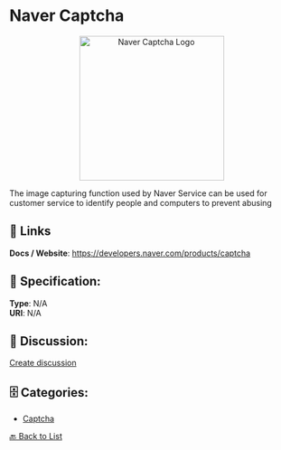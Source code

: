# Naver Captcha
<p align="center">
    <img width="256" src="https://raw.githubusercontent.com/apis-list/apis-list/main/apis/naver-captcha/logo_256x256.png" alt="Naver Captcha Logo"/>
</p>

The image capturing function used by Naver Service can be used for customer service to identify people and computers to prevent abusing

##  🔗 Links
**Docs / Website**: https://developers.naver.com/products/captcha

## 🧬 Specification:
**Type**: N/A  
**URI**: N/A

## 💬 Discussion:
[Create discussion](https://github.com/apis-list/apis-list/discussions/new)

## 🗄️ Categories:
- [Captcha](https://github.com/apis-list/apis-list#captcha)




[🔙 Back to List](https://github.com/apis-list/apis-list)
